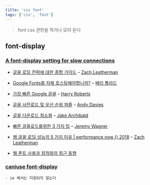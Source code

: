 ```yaml
---
title: 'css font'
tags: ['css', 'font']
---
```


> font css 관련을 적거나 모아 둔다

## font-display

### [A font-display setting for slow connections](https://calendar.perfplanet.com/2020/a-font-display-setting-for-slow-connections/)

-   [글꼴 로딩 전략에 대한 종합 가이드](https://www.zachleat.com/web/comprehensive-webfonts/) – [Zach Leatherman](https://twitter.com/zachleat)

-   [Google Fonts를 자체 호스팅해야합니까?](https://www.tunetheweb.com/blog/should-you-self-host-google-fonts/) – [배리 폴라드](https://twitter.com/tunetheweb)

-   [가장 빠른 Google 글꼴](https://csswizardry.com/2020/05/the-fastest-google-fonts/) – [Harry Roberts](https://twitter.com/csswizardry)

-   [글꼴 사전로드 및 우선 순위 퍼즐](https://andydavies.me/blog/2019/02/12/preloading-fonts-and-the-puzzle-of-priorities/) – [Andy Davies](https://twitter.com/andydavies)

-   [글꼴 다운로드 최소화](https://jakearchibald.com/2014/minimising-font-downloads/) – [Jake Archibald](https://twitter.com/jaffathecake)

-   [빠른 글꼴로드를위한 3 가지 팁](https://calendar.perfplanet.com/2017/3-tips-for-faster-font-loading/) – [Jeremy Wagner](https://twitter.com/malchata)

-   [웹 글꼴 로딩 성능의 5 가지 이유 \| performance.now \(\) 2018](https://www.youtube.com/watch?v=FbguhX3n3Uc) – [Zach Leatherman](https://twitter.com/zachleat)

-   [웹 폰트 사용과 최적화의 최근 동향](https://d2.naver.com/helloworld/4969726)

### [caniuse font-display](https://caniuse.com/?search=font-display)

    - ie 에서는 지원되지 않는다
